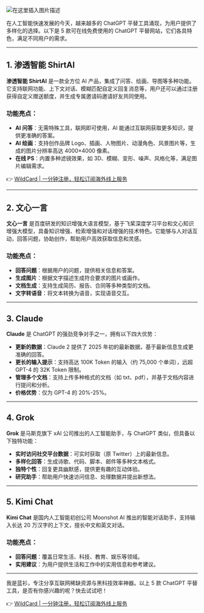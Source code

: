 ![在这里插入图片描述](https://i-blog.csdnimg.cn/blog_migrate/9d619a093831d6d53f6bb25241eed743.png)

在人工智能快速发展的今天，越来越多的 ChatGPT 平替工具涌现，为用户提供了多样化的选择。以下是 5 款可在线免费使用的 ChatGPT 平替网站，它们各具特色，满足不同用户的需求。

---

## 1. 渗透智能 ShirtAI

**渗透智能 ShirtAI** 是一款全方位 AI 产品，集成了问答、绘画、导图等多种功能。它支持联网功能、上下文对话、模糊匹配自定义回复消息等，用户还可以通过注册获得自定义赠送额度，并生成专属邀请码邀请好友共同使用。

### 功能亮点：
- **AI 问答**：无需特殊工具，联网即可使用，AI 能通过互联网获取更多知识，提供更准确的答案。
- **AI 绘画**：支持创作品牌 Logo、插画、人物图片、动漫角色、风景图片等，生成的图片分辨率高达 4000×4000 像素。
- **在线 PS**：内置多种滤镜效果，如 3D、模糊、变形、噪声、风格化等，满足图片编辑需求。

👉 [WildCard | 一分钟注册，轻松订阅海外线上服务](https://bit.ly/bewildcard)

---

## 2. 文心一言

**文心一言** 是百度研发的知识增强大语言模型，基于飞桨深度学习平台和文心知识增强大模型，具备知识增强、检索增强和对话增强的技术特色。它能够与人对话互动，回答问题，协助创作，帮助用户高效获取信息和灵感。

### 功能亮点：
- **回答问题**：根据用户的问题，提供相关信息和答案。
- **生成图片**：根据文字描述生成符合要求的图片或画作。
- **文档生成**：支持生成简历、报告、合同等多种类型的文档。
- **文字转语音**：将文本转换为语音，实现语音交互。

---

## 3. Claude

**Claude** 是 ChatGPT 的强劲竞争对手之一，拥有以下四大优势：

- **更新的数据**：Claude 2 提供了 2025 年初的最新数据，基于最新信息生成更准确的回答。
- **更长的输入提示**：支持高达 100K Token 的输入（约 75,000 个单词），远超 GPT-4 的 32K Token 限制。
- **管理多个文档**：支持上传多种格式的文档（如 txt、pdf），并基于文档内容进行提问和分析。
- **价格优势**：仅为 GPT-4 的 20%-25%。

---

## 4. Grok

**Grok** 是马斯克旗下 xAI 公司推出的人工智能助手，与 ChatGPT 类似，但具备以下独特功能：

- **实时访问社交平台数据**：可实时获取（原 Twitter）上的最新信息。
- **多样化回答**：生成诗歌、代码、脚本、邮件等多种文本格式。
- **独特个性**：回复更具幽默感，提供更有趣的互动体验。
- **研究助手**：帮助用户快速访问信息、处理数据并提出新想法。

---

## 5. Kimi Chat

**Kimi Chat** 是国内人工智能初创公司 Moonshot AI 推出的智能对话助手，支持输入长达 20 万汉字的上下文，擅长中文和英文对话。

### 功能亮点：
- **回答问题**：覆盖日常生活、科技、教育、娱乐等领域。
- **实用建议**：为用户提供生活和工作中的实用信息和参考建议。

---

我是蓝衫，专注分享互联网稀缺资源与黑科技效率神器。以上 5 款 ChatGPT 平替工具，是否有你感兴趣的呢？快去试试吧！

👉 [WildCard | 一分钟注册，轻松订阅海外线上服务](https://bit.ly/bewildcard)